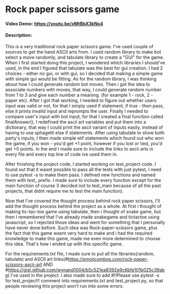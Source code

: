 # Rock paper scissors game
#### Video Demo: https://youtu.be/xMtBbX3kNs4
#### Description:
This is a very traditional rock paper scissors game. I've used couple of sources to get the hand ASCII arts from. I used random library to make bot select a move randomly, and tabulate library to create a "GUI" for the game. When I first started doing this project, I wondered which libraries I should've used, in the end I figured that tabulate was the best for gui creation. I had 2 choices - either no gui, or with gui, so I decided that making a simple game with simple gui would be fitting. As for the random library, I was thinking about how I could generate random bot moves. Then i got the idea to associate numbers with moves, that way, I could generate random number from 1 to 3 and give each number a meaning. (for example 1 - rock, 2 - paper etc). After I got that working, I needed to figure out whether users input was valid or not, for that I simply used if statement, if true - then pass, else it prints invalid input and reprompts the user. Finally I needed to compare user's input with bot input, for that I created a final function called finalAnswer(), I redefined the ascii art variables and put them into a dictionary, that way I could print the ascii variant of inputs easily, instead of having to use sphagetti else if statements. After using tabulate to show both party's inputs, I then made simple elif statements which found out who won the game, if you won - you'd get +1 point, however if you lost or tied, you'd get +0 points. In the end I made sure to include the links to ascii arts in every file and every top line of code ive used them in. 

After finishing the project code, I started working on test_project code. I found out that it wasnt possible to pass all the tests with just pytest, I need to use pytest -s to make them pass. I defined new functions and named them with test_ prefix. I made sure to include every function except for the main function of course (I decided not to test_main because of all the past projects, that didnt require me to test the main function). 

Now that I've covered the thought process behind rock paper scissors, I'll add the thought process behind the project as a whole. At first i thought of making tic-tac-toe game using tabulate, then i thought of snake game, but then I remembered that I've already made snakegame and tictactoe using javascript, so I rejected those ideas and went for something that I personally have never done before. Such idea was Rock-paper-scissors game, plus the fact that this game wasnt very hard to make and i had the required knowledge to make this game, made me even more determined to choose this idea. That's how i ended up with this specific game. 

For the requirements.txt file, I made sure to put all the libraries(random, tabulate) and ASCII art links(#https://emojicombos.com/rock-paper-scissors-ascii-art AND #https://gist.github.com/wynand1004/b5c521ea8392e9c6bfe101b025c39abe) I've used in the project. I also made sure to add #!!Please use pytest -s for test_project!! comment into requirements.txt and test_project.py, so that people reviewing this project won't run into some errors.    
